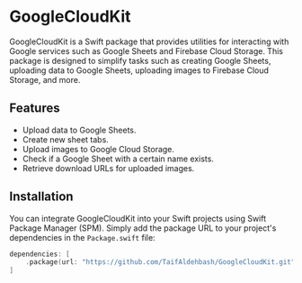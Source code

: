 # GoogleCloudKit

GoogleCloudKit is a Swift package that provides utilities for interacting with Google services such as Google Sheets and Firebase Cloud Storage. This package is designed to simplify tasks such as creating Google Sheets, uploading data to Google Sheets, uploading images to Firebase Cloud Storage, and more.

## Features

- Upload data to Google Sheets.
- Create new sheet tabs.
- Upload images to Google Cloud Storage.
- Check if a Google Sheet with a certain name exists.
- Retrieve download URLs for uploaded images.

## Installation

You can integrate GoogleCloudKit into your Swift projects using Swift Package Manager (SPM). Simply add the package URL to your project's dependencies in the `Package.swift` file:

```swift
dependencies: [
    .package(url: "https://github.com/TaifAldehbash/GoogleCloudKit.git", .branch("main"))
]
